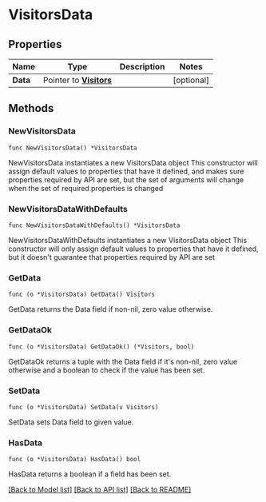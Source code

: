 # VisitorsData

## Properties

Name | Type | Description | Notes
------------ | ------------- | ------------- | -------------
**Data** | Pointer to [**Visitors**](Visitors.md) |  | [optional] 

## Methods

### NewVisitorsData

`func NewVisitorsData() *VisitorsData`

NewVisitorsData instantiates a new VisitorsData object
This constructor will assign default values to properties that have it defined,
and makes sure properties required by API are set, but the set of arguments
will change when the set of required properties is changed

### NewVisitorsDataWithDefaults

`func NewVisitorsDataWithDefaults() *VisitorsData`

NewVisitorsDataWithDefaults instantiates a new VisitorsData object
This constructor will only assign default values to properties that have it defined,
but it doesn't guarantee that properties required by API are set

### GetData

`func (o *VisitorsData) GetData() Visitors`

GetData returns the Data field if non-nil, zero value otherwise.

### GetDataOk

`func (o *VisitorsData) GetDataOk() (*Visitors, bool)`

GetDataOk returns a tuple with the Data field if it's non-nil, zero value otherwise
and a boolean to check if the value has been set.

### SetData

`func (o *VisitorsData) SetData(v Visitors)`

SetData sets Data field to given value.

### HasData

`func (o *VisitorsData) HasData() bool`

HasData returns a boolean if a field has been set.


[[Back to Model list]](../README.md#documentation-for-models) [[Back to API list]](../README.md#documentation-for-api-endpoints) [[Back to README]](../README.md)


